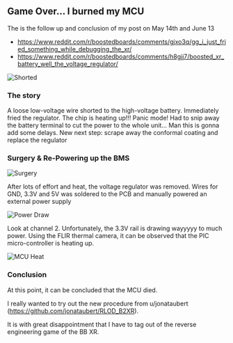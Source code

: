 ## Game Over... I burned my MCU
The is the follow up and conclusion of my post on May 14th and June 13
* https://www.reddit.com/r/boostedboards/comments/gjxo3q/gg_i_just_fried_something_while_debugging_the_xr/
* https://www.reddit.com/r/boostedboards/comments/h8gjj7/boosted_xr_battery_well_the_voltage_regulator/

![Shorted](https://i.redd.it/16ebwhr5ety41.png)

### The story
A loose low-voltage wire shorted to the high-voltage battery. Immediately fried the regulator. The chip is heating up!!!
Panic mode! Had to snip away the battery terminal to cut the power to the whole unit... Man this is gonna add some delays.
New next step: scrape away the conformal coating and replace the regulator

### Surgery & Re-Powering up the BMS

![Surgery](https://i.imgur.com/jt74I7V.png)

After lots of effort and heat, the voltage regulator was removed. Wires for GND, 3.3V and 5V was soldered to the PCB and manually powered an external power supply

![Power Draw](https://i.imgur.com/MmTGRy9.png)

Look at channel 2. Unfortunately, the 3.3V rail is drawing wayyyyy to much power. Using the FLIR thermal camera, it can be observed that the PIC micro-controller is heating up.

![MCU Heat](https://i.imgur.com/S90tXcV.png)

### Conclusion

At this point, it can be concluded that the MCU died. 

I really wanted to try out the new procedure from u/jonataubert (https://github.com/jonataubert/RLOD_B2XR). 

It is with great disappointment that I have to tag out of the reverse engineering game of the BB XR.
